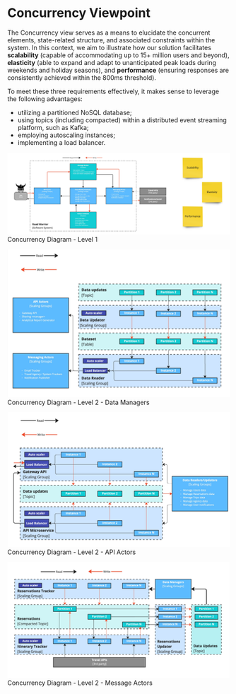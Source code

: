 # Concurrency Viewpoint

The Concurrency view serves as a means to elucidate the concurrent elements, state-related structure, and associated constraints within the system. In this context, we aim to illustrate how our solution facilitates **scalability** (capable of accommodating up to 15+ million users and beyond), **elasticity** (able to expand and adapt to unanticipated peak loads during weekends and holiday seasons), and **performance** (ensuring responses are consistently achieved within the 800ms threshold).

To meet these three requirements effectively, it makes sense to leverage the following advantages:

- utilizing a partitioned NoSQL database;
- using topics (including compacted) within a distributed event streaming platform, such as Kafka;
- employing autoscaling instances;
- implementing a load balancer.

![Concurrency Diagram - Level 1](images/Concurrency-Diagram-Level-1.jpeg)
Concurrency Diagram - Level 1


![Concurrency Diagram - Level 2 - Data Managers](images/Concurrency-Diagram-Level-2-Data-Managers.jpeg)
Concurrency Diagram - Level 2 - Data Managers


![Concurrency Diagram - Level 2 - API Actors](images/ConcurrencyDiagram-Level-2-API-Actors.jpeg)
Concurrency Diagram - Level 2 - API Actors

![Concurrency Diagram - Level 2 - Message Actors](images/Concurrency-Diagram-Level-2-Message-Actors.jpg)
Concurrency Diagram - Level 2 - Message Actors

